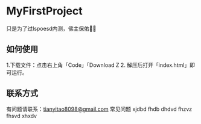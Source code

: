 # MyFirstProject
只是为了过lspoesd内测，佛主保佑🙏🙏
## 如何使用 
1.下载文件：点击右上角「Code」「Download Z
2. 解压后打开「index.html」即可运行。
## 联系方式
有问题请联系：tianyitao8098@gmail.com 常见问题
xjdbd fhdb dhdvd fhzvz fhsvd xhxdv